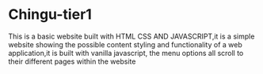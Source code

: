 # Chingu-tier1
This is a basic website built with HTML CSS AND JAVASCRIPT,it is a simple website showing the possible content styling and functionality of a web application,it is built with vanilla javascript, the menu options all scroll to their different pages within the website
